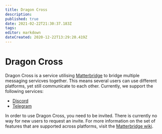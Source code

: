 ```yaml
---
title: Dragon Cross
description: 
published: true
date: 2021-02-22T21:30:37.183Z
tags: 
editor: markdown
dateCreated: 2020-12-22T13:29:20.419Z
---
```


# Dragon Cross
Dragon Cross is a service utilising [Matterbridge](https://github.com/42wim/matterbridge) to bridge multiple messaging servicves together. This means several users can use different platforms, yet still communicate to each other. Currently, we support the following services:

- [Discord](https://discord.com)
- [Telegram](https://telegram.org)

In order to use Dragon Cross, you need to be invited. There is currently no way for new users to request an invite. For more information on the set of features that are supported across platforms, visit the [Matterbridge wiki](https://github.com/42wim/matterbridge/wiki).